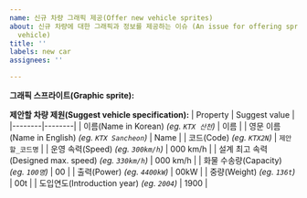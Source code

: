```yaml
---
name: 신규 차량 그래픽 제공(Offer new vehicle sprites)
about: 신규 차량에 대한 그래픽과 정보를 제공하는 이슈 (An issue for offering sprites and info for new
  vehicle)
title: ''
labels: new car
assignees: ''

---
```


**그래픽 스프라이트(Graphic sprite):**
<!--
여기에 그래픽 스프라이트를 첨부하세요.
Please attach the graphic sprite here.
-->


**제안할 차량 제원(Suggest vehicle specification):**
| Property | Suggest value |
|--------|--------|
| 이름(Name in Korean) _(eg. ``KTX 산천``)_ | 이름 |
| 영문 이름(Name in English) _(eg. ``KTX Sancheon``)_ | Name |
| 코드(Code) _(eg. ``KTX2N``)_ | ``제안할_코드명`` |
| 운영 속력(Speed) _(eg. ``300km/h``)_ | 000 km/h |
| 설계 최고 속력(Designed max. speed) _(eg. ``330km/h``)_ | 000 km/h |
| 화물 수송량(Capacity) _(eg. ``100명``)_ | 00 |
| 출력(Power) _(eg. ``4400kW``)_ | 00kW |
| 중량(Weight) _(eg. ``136t``)_ | 00t |
| 도입연도(Introduction year) _(eg. ``2004``)_ | 1900 |
